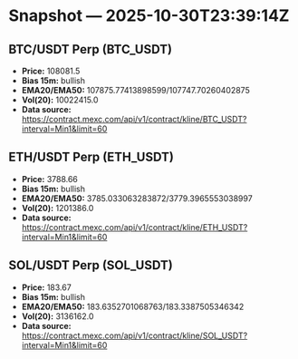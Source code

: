 # Snapshot — 2025-10-30T23:39:14Z

## BTC/USDT Perp (BTC_USDT)
- **Price:** 108081.5
- **Bias 15m:** bullish
- **EMA20/EMA50:** 107875.77413898599/107747.70260402875
- **Vol(20):** 10022415.0
- **Data source:** https://contract.mexc.com/api/v1/contract/kline/BTC_USDT?interval=Min1&limit=60

## ETH/USDT Perp (ETH_USDT)
- **Price:** 3788.66
- **Bias 15m:** bullish
- **EMA20/EMA50:** 3785.033063283872/3779.3965553038997
- **Vol(20):** 1201386.0
- **Data source:** https://contract.mexc.com/api/v1/contract/kline/ETH_USDT?interval=Min1&limit=60

## SOL/USDT Perp (SOL_USDT)
- **Price:** 183.67
- **Bias 15m:** bullish
- **EMA20/EMA50:** 183.6352701068763/183.3387505346342
- **Vol(20):** 3136162.0
- **Data source:** https://contract.mexc.com/api/v1/contract/kline/SOL_USDT?interval=Min1&limit=60
